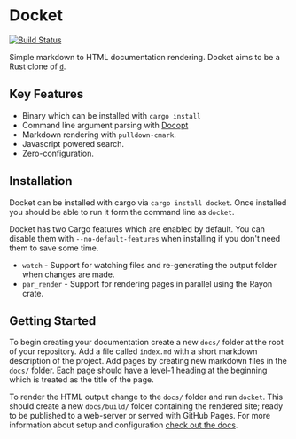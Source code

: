 # Docket

[![Build Status][build_badge_image]][build_info]

Simple markdown to HTML documentation rendering. Docket aims to be a Rust clone of [`d`](https://github.com/sjl/d).

## Key Features

* Binary which can be installed with `cargo install`
* Command line argument parsing with [Docopt](https://docs.rs/docopt/0.8.1/docopt/)
* Markdown rendering with `pulldown-cmark`.
* Javascript powered search.
* Zero-configuration.

## Installation

Docket can be installed with cargo via `cargo install docket`. Once installed you should be able to run it form the command line as `docket`.

Docket has two Cargo features which are enabled by default. You can disable them with `--no-default-features` when installing if you don't need them to save some time.

 * `watch` - Support for watching files and re-generating the output folder when changes are made.
 * `par_render` - Support for rendering pages in parallel using the Rayon crate.

## Getting Started

To begin creating your documentation create a new `docs/` folder at the root of your repository. Add a file called `index.md` with a short markdown description of the project. Add pages by creating new markdown files in the `docs/` folder. Each page should have a level-1 heading at the beginning which is treated as the title of the page. 

To render the HTML output change to the `docs/` folder and run `docket`. This should create a new `docs/build/` folder containing the rendered site; ready to be published to a web-server or served with GitHub Pages. For more information about setup and configuration [check out the docs](https://iwillspeak.github.io/docket/).

 [build_badge_image]: https://dev.azure.com/iwillspeak/GitHub/_apis/build/status/iwillspeak.docket?branchName=master
 [build_info]: https://dev.azure.com/iwillspeak/GitHub/_build/latest?definitionId=1&branchName=master
